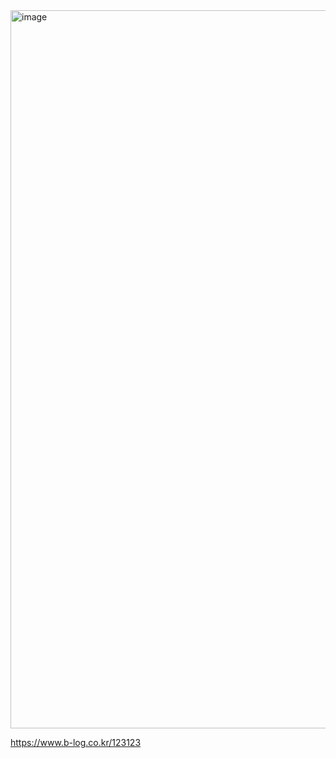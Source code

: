 <img width="1149" alt="image" src="https://github.com/evenoahchoi/nextjs-aurapostproduction/assets/105850833/3075add1-3e26-4e95-a936-5847bde9276e">

https://www.b-log.co.kr/123123
